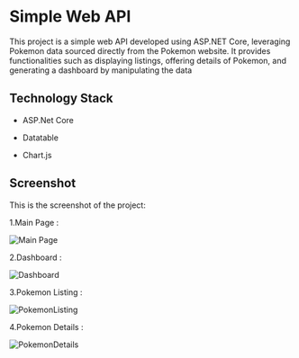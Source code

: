 # Simple Web API

This project is a simple web API developed using ASP.NET Core, leveraging Pokemon data sourced directly from the Pokemon website. It provides functionalities such as displaying listings, offering details of Pokemon, and generating a dashboard by manipulating the data

## Technology Stack

- ASP.Net Core

- Datatable

- Chart.js
  
## Screenshot

This is the screenshot of the project:

1.Main Page :

![Main Page](https://github.com/Amelina237/Project-API/assets/33069266/ffeabdca-1bc7-463d-b6dc-c2d1c95eefb4)

2.Dashboard :

![Dashboard](https://github.com/Amelina237/Project-API/assets/33069266/3843c250-dc58-494b-976b-8456283a33b7)

3.Pokemon Listing :

![PokemonListing](https://github.com/Amelina237/Project-API/assets/33069266/2788e454-0416-4c10-badd-99570e23cdf4)

4.Pokemon Details :

![PokemonDetails](https://github.com/Amelina237/Project-API/assets/33069266/0e07890f-d11b-4cb5-aa1b-17f8063e87a2)
